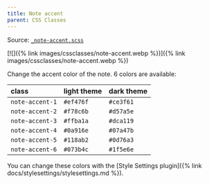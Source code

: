 ```yaml
---
title: Note accent
parent: CSS Classes
---
```


Source: [`_note-accent.scss`](https://github.com/ElsaTam/obsidian-fancy-a-story/blob/main/scss/cssclasses/_note-accent.scss)

[![]({% link images/cssclasses/note-accent.webp %})]({% link images/cssclasses/note-accent.webp %})

Change the accent color of the note. 6 colors are available:

| class | light theme | dark theme |
|:------|:-----------|:------------|
| `note-accent-1` | <span class="col-tag" style="background:#ef476f;"></span> `#ef476f` | <span class="col-tag" style="background:#ce3f61;"></span> `#ce3f61` |
| `note-accent-2` | <span class="col-tag" style="background:#f78c6b;"></span> `#f78c6b` | <span class="col-tag" style="background:#d57a5e;"></span> `#d57a5e` |
| `note-accent-3` | <span class="col-tag" style="background:#ffba1a;"></span> `#ffba1a` | <span class="col-tag" style="background:#dca119;"></span> `#dca119` |
| `note-accent-4` | <span class="col-tag" style="background:#0a916e;"></span> `#0a916e` | <span class="col-tag" style="background:#07a47b;"></span> `#07a47b` |
| `note-accent-5` | <span class="col-tag" style="background:#118ab2;"></span> `#118ab2` | <span class="col-tag" style="background:#0d76a3;"></span> `#0d76a3` |
| `note-accent-6` | <span class="col-tag" style="background:#073b4c;"></span> `#073b4c` | <span class="col-tag" style="background:#1f5e6e;"></span> `#1f5e6e` |


You can change these colors with the [Style Settings plugin]({% link docs/stylesettings/stylesettings.md %}).